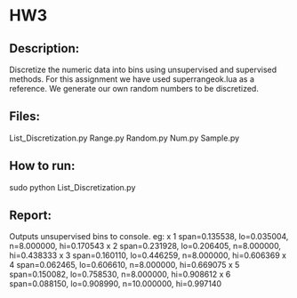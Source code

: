 
# HW3 

## Description:
Discretize the numeric data into bins using unsupervised and supervised methods.
For this assignment we have used superrangeok.lua as a reference. We generate our own random numbers to be discretized. 



## Files:
List_Discretization.py
Range.py
Random.py
Num.py
Sample.py
 
 
## How to run:
sudo python List_Discretization.py

## Report:
Outputs unsupervised bins to console.
eg:
x 1 span=0.135538, lo=0.035004, n=8.000000, hi=0.170543
x 2 span=0.231928, lo=0.206405, n=8.000000, hi=0.438333
x 3 span=0.160110, lo=0.446259, n=8.000000, hi=0.606369
x 4 span=0.062465, lo=0.606610, n=8.000000, hi=0.669075
x 5 span=0.150082, lo=0.758530, n=8.000000, hi=0.908612
x 6 span=0.088150, lo=0.908990, n=10.000000, hi=0.997140

